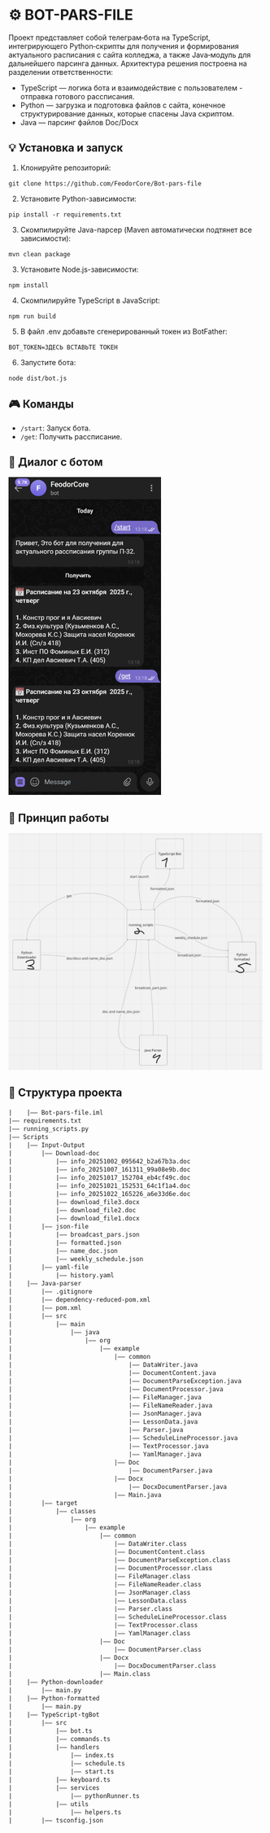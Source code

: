 # ⚙️ BOT-PARS-FILE

Проект представляет собой телеграм‑бота на TypeScript, интегрирующего Python‑скрипты для получения и формирования актуального расписания с сайта колледжа, а также Java‑модуль для дальнейшего парсинга данных.
Архитектура решения построена на разделении ответственности:
- TypeScript — логика бота и взаимодействие с пользователем - отправка готового рассписания.
- Python — загрузка и подготовка файлов с сайта, конечное структурирование данных, которые спасены Java скриптом.
- Java — парсинг файлов Doc/Docx

## 💡 Установка и запуск

1. Клонируйте репозиторий:
```
git clone https://github.com/FeodorCore/Bot-pars-file
```

2. Установите Python-зависимости:
```
pip install -r requirements.txt
```

3. Скомпилируйте Java-парсер (Maven автоматически подтянет все зависимости):
```
mvn clean package
```
3. Установите Node.js-зависимости:
```
npm install
```
4. Скомпилируйте TypeScript в JavaScript:
```
npm run build 
```
5. В файл .env добавьте сгенерированный токен из BotFather:
```
BOT_TOKEN=ЗДЕСЬ ВСТАВЬТЕ ТОКЕН
```
6. Запустите бота:
```
node dist/bot.js
```

## 🎮 Команды

- `/start`: Запуск бота.
- `/get`: Получить рассписание.

## 📲 Диалог с ботом
<img src="assets/screenshot.png" alt="Bot Screenshot" width="300"/>

## 🔄 Принцип работы
<img src="assets/image.png" alt="Bot Screenshot" width="500"/>

## 📁 Структура проекта
```
|    |—— Bot-pars-file.iml
|—— requirements.txt
|—— running_scripts.py
|—— Scripts
|    |—— Input-Output
|        |—— Download-doc
|            |—— info_20251002_095642_b2a67b3a.doc
|            |—— info_20251007_161311_99a08e9b.doc
|            |—— info_20251017_152704_eb4cf49c.doc
|            |—— info_20251021_152531_64c1f1a4.doc
|            |—— info_20251022_165226_a6e33d6e.doc
|            |—— download_file3.docx
|            |—— download_file2.doc
|            |—— download_file1.docx
|        |—— json-file
|            |—— broadcast_pars.json
|            |—— formatted.json
|            |—— name_doc.json
|            |—— weekly_schedule.json
|        |—— yaml-file
|            |—— history.yaml
|    |—— Java-parser
|        |—— .gitignore
|        |—— dependency-reduced-pom.xml
|        |—— pom.xml
|        |—— src
|            |—— main
|                |—— java
|                    |—— org
|                        |—— example
|                            |—— common
|                                |—— DataWriter.java
|                                |—— DocumentContent.java
|                                |—— DocumentParseException.java
|                                |—— DocumentProcessor.java
|                                |—— FileManager.java
|                                |—— FileNameReader.java
|                                |—— JsonManager.java
|                                |—— LessonData.java
|                                |—— Parser.java
|                                |—— ScheduleLineProcessor.java
|                                |—— TextProcessor.java
|                                |—— YamlManager.java
|                            |—— Doc
|                                |—— DocumentParser.java
|                            |—— Docx
|                                |—— DocxDocumentParser.java
|                            |—— Main.java
|        |—— target
|            |—— classes
|                |—— org
|                    |—— example
|                        |—— common
|                            |—— DataWriter.class
|                            |—— DocumentContent.class
|                            |—— DocumentParseException.class
|                            |—— DocumentProcessor.class
|                            |—— FileManager.class
|                            |—— FileNameReader.class
|                            |—— JsonManager.class
|                            |—— LessonData.class
|                            |—— Parser.class
|                            |—— ScheduleLineProcessor.class
|                            |—— TextProcessor.class
|                            |—— YamlManager.class
|                        |—— Doc
|                            |—— DocumentParser.class
|                        |—— Docx
|                            |—— DocxDocumentParser.class
|                        |—— Main.class
|    |—— Python-downloader
|        |—— main.py
|    |—— Python-formatted
|        |—— main.py
|    |—— TypeScript-tgBot
|        |—— src
|            |—— bot.ts
|            |—— commands.ts
|            |—— handlers
|                |—— index.ts
|                |—— schedule.ts
|                |—— start.ts
|            |—— keyboard.ts
|            |—— services
|                |—— pythonRunner.ts
|            |—— utils
|                |—— helpers.ts
|        |—— tsconfig.json
```
